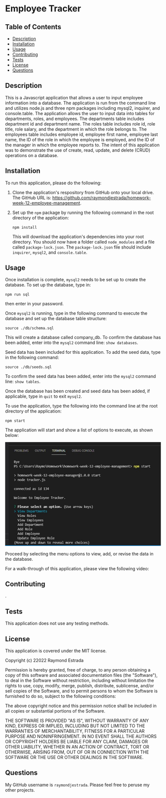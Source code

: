 # Employee Tracker

## Table of Contents
* [Description](#description)
* [Installation](#installation)
* [Usage](#usage)
* [Contributing](#contributing)
* [Tests](#tests)
* [License](#license)
* [Questions](#questions)

## Description <a name="description"></a>
This is a Javascript application that allows a user to input employee information into a database.  The application is run from the command line and utilizes node.js and three npm packages including mysql2, inquirer, and console.table.  The application allows the user to input data into tables for departments, roles, and employees.  The departments table includes department id and department name.  The roles table includes role id, role title, role salary, and the department in which the role belongs to.  The employees table includes employee id, employee first name, employee last name, the ID of the role in which the employee is employed, and the ID of the manager in which the employee reports to.  The intent of this application was to demonstrate the use of create, read, update, and delete (CRUD) operations on a database.  

## Installation <a name="installation"></a>
To run this application, please do the following: 

1. Clone the application's respository from GitHub onto your local drive.  The GitHub URL is: https://github.com/raymondjestrada/homework-week-12-employee-management.  
2. Set up the ```npm``` package by running the following command in the root directory of the application: 
    
    ```
    npm install
    ```
    
    This will download the application's dependencies into your root directory.  You should now have a folder called ```node_modules``` and a file called ```package-lock.json```.  The ```package-lock.json``` file should include ```inquirer```, ```mysql2```, and ```console.table```.

## Usage

Once installation is complete, ```mysql2``` needs to be set up to create the database.  To set up the database, type in:

```
npm run sql
```

then enter in your password.  

Once ```mysql2``` is running, type in the following command to execute the database and set up the database table structure:

```
source ./db/schema.sql
```
This will create a database called company_db.  To confirm the database has been added, enter into the ```mysql2``` command line:  ```show databases```.


Seed data has been included for this application.  To add the seed data, type in the following command:

```
source ./db/seeds.sql
```
To confirm the seed data has been added, enter into the ```mysql2``` command line:  ```show tables```.

Once the database has been created and seed data has been added, if applicable, type in ```quit``` to exit ```mysql2```.

To use the application, type the following into the command line at the root directory of the application:

    npm start
    
The application will start and show a list of options to execute, as shown below:

![Options Menu](assets\images\employee-tracker-options.JPG)

Proceed by selecting the menu options to view, add, or revise the data in the database.

For a walk-through of this application, please view the following video:



## Contributing
.

## Tests
This application does not use any testing methods.

## License
This application is covered under the MIT license.

Copyright (c) 22022 Raymond Estrada

Permission is hereby granted, free of charge, to any person obtaining
a copy of this software and associated documentation files (the
"Software"), to deal in the Software without restriction, including
without limitation the rights to use, copy, modify, merge, publish,
distribute, sublicense, and/or sell copies of the Software, and to
permit persons to whom the Software is furnished to do so, subject to
the following conditions:

The above copyright notice and this permission notice shall be
included in all copies or substantial portions of the Software.

THE SOFTWARE IS PROVIDED "AS IS", WITHOUT WARRANTY OF ANY KIND,
EXPRESS OR IMPLIED, INCLUDING BUT NOT LIMITED TO THE WARRANTIES OF
MERCHANTABILITY, FITNESS FOR A PARTICULAR PURPOSE AND
NONINFRINGEMENT. IN NO EVENT SHALL THE AUTHORS OR COPYRIGHT HOLDERS BE
LIABLE FOR ANY CLAIM, DAMAGES OR OTHER LIABILITY, WHETHER IN AN ACTION
OF CONTRACT, TORT OR OTHERWISE, ARISING FROM, OUT OF OR IN CONNECTION
WITH THE SOFTWARE OR THE USE OR OTHER DEALINGS IN THE SOFTWARE.



## Questions
My GitHub username is ```raymondjestrada```.  Please feel free to peruse my other projects.


  